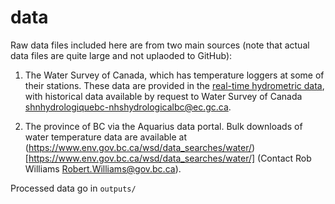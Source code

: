 # data

Raw data files included here are from two main sources (note that actual data files are quite large and not uplaoded to GitHub):

1) The Water Survey of Canada, which has temperature loggers at some of their stations. These data are provided in the [real-time hydrometric data](https://wateroffice.ec.gc.ca/search/real_time_e.html), with historical data available by request to Water Survey of Canada <shnhydrologiquebc-nhshydrologicalbc@ec.gc.ca>.

2) The province of BC via the Aquarius data portal. Bulk downloads of water temperature data are available at (https://www.env.gov.bc.ca/wsd/data_searches/water/)[https://www.env.gov.bc.ca/wsd/data_searches/water/] (Contact Rob Williams <Robert.Williams@gov.bc.ca>).

Processed data go in `outputs/`

